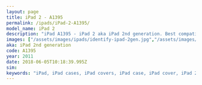 ```yaml
---
layout: page
title: iPad 2 - A1395
permalink: /ipads/iPad-2-A1395/
model_name: iPad 2
description: "iPad A1395 - iPad 2 aka iPad 2nd generation. Best compatible iPad cases for A1395"
images: ["/assets/images/ipads/identify-ipad-2gen.jpg","/assets/images/ipads/ipad_2_buttons.png"]
aka: iPad 2nd generation
code: A1395
year: 2011
date: 2018-06-05T10:18:39.995Z
sim: 
keywords: "iPad, iPad cases, iPad covers, iPad case, iPad cover, iPad 2, iPad 2 case, A1395 case, A1395 cover, A1395, iPad 2nd generation"
---
```

